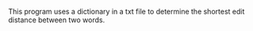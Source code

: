 This program uses a dictionary in a txt file to determine the shortest edit distance between two words.
